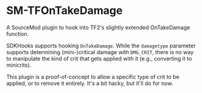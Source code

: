 # SM-TFOnTakeDamage
A SourceMod plugin to hook into TF2's slightly extended OnTakeDamage function.

SDKHooks supports hooking `OnTakeDamage`.  While the `damagetype` parameter supports determining
(mini-)critical damage with `DMG_CRIT`, there is no way to manipulate the kind of crit that gets
applied with it (e.g., converting it to minicrits).

This plugin is a proof-of-concept to allow a specific type of crit to be applied, or to remove
it entirely.  It's a bit hacky, but it'll do for now.
